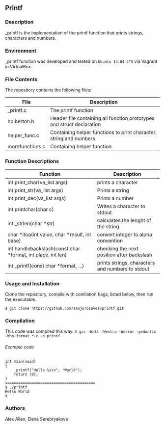 ## Printf
### Description
_printf is the implementation of the printf function that prints strings, characters and numbers.

### Environment
_printf function was developed and tested on `Ubuntu 14.04 LTS` via Vagrant in VirtualBox.

### File Contents
The repository contains the following files:

|   **File**   |   **Description**   |
| -------------- | --------------------- |
| \_printf.c | The printf function |
| holberton.h   | Header file containing all function prototypes and struct declaration |
| helper_func.c | Containing helper functions to print character, string and numbers |
| morefunctions.c | Containing helper function |


### Function Descriptions

| **Function** | **Description** |
| -------------- | ----------------- |
|int print_char(va_list args)|prints a character|
|int print_str(va_list args)|Prints a string|
|int print_dec(va_list args)|Prints a number|
|int printchar(char c)| Writes a character to stdout|
|int _strlen(char *str)|calculates the lenght of the string|
|char *itoa(int value, char *result, int base)|convert integer to alpha convention|
|int handlebackslash(const char *format, int place, int len)| checking the next position after backslash |
|int _printf(const char *format, ...)|prints strings, characters and numbers to stdout|

### Usage and Installation
Clone the repository, compile with comliation flags, listed below, then run the executable.
```
$ git clone https://github.com/sanjurosaves/printf.git
```
### Compilation
This code was compiled this way:
` $ gcc -Wall -Wextra -Werror -pedantic -Wno-format *.c -o printf `

###### Example code

```
int main(void)
{
	_printf("Hello %s\n", "World");
	return (0);
}
=========================================
$ ./printf
Hello World
$
```

### Authors

Alex Allen, Elena Serebryakova
